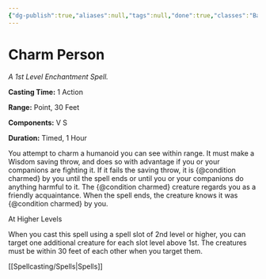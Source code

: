 ```yaml
---
{"dg-publish":true,"aliases":null,"tags":null,"done":true,"classes":"Bard, Druid, Sorcerer, Warlock, Wizard,","spellLevel":1,"school":"Enchantment","source":"PHB","permalink":"/spells/charm-person/","dgHomeLink":false,"dgPassFrontmatter":true}
---
```


# Charm Person
*A 1st Level Enchantment Spell.*

**Casting Time:** 1 Action

**Range:** Point, 30 Feet

**Components:** V S 

**Duration:** Timed, 1 Hour

You attempt to charm a humanoid you can see within range. It must make a Wisdom saving throw, and does so with advantage if you or your companions are fighting it. If it fails the saving throw, it is {@condition charmed} by you until the spell ends or until you or your companions do anything harmful to it. The {@condition charmed} creature regards you as a friendly acquaintance. When the spell ends, the creature knows it was {@condition charmed} by you.

At Higher Levels

When you cast this spell using a spell slot of 2nd level or higher, you can target one additional creature for each slot level above 1st. The creatures must be within 30 feet of each other when you target them.

[[Spellcasting/Spells|Spells]]